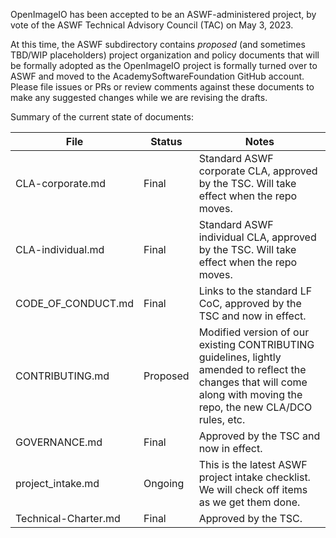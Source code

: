 OpenImageIO has been accepted to be an ASWF-administered project, by vote of
the ASWF Technical Advisory Council (TAC) on May 3, 2023.

At this time, the ASWF subdirectory contains *proposed* (and sometimes TBD/WIP
placeholders) project organization and policy documents that will be formally
adopted as the OpenImageIO project is formally turned over to ASWF and moved
to the AcademySoftwareFoundation GitHub account. Please file issues or PRs
or review comments against these documents to make any suggested changes while
we are revising the drafts.

Summary of the current state of documents:

| File | Status | Notes |
| ---- | ------ | ----- |
| CLA-corporate.md |Final | Standard ASWF corporate CLA, approved by the TSC. Will take effect when the repo moves. |
| CLA-individual.md | Final | Standard ASWF individual CLA, approved by the TSC. Will take effect when the repo moves. |
| CODE_OF_CONDUCT.md | Final | Links to the standard LF CoC, approved by the TSC and now in effect. |
| CONTRIBUTING.md | Proposed | Modified version of our existing CONTRIBUTING guidelines, lightly amended to reflect the changes that will come along with moving the repo, the new CLA/DCO rules, etc.
| GOVERNANCE.md | Final | Approved by the TSC and now in effect. |
| project_intake.md | Ongoing | This is the latest ASWF project intake checklist. We will check off items as we get them done. |
| Technical-Charter.md | Final | Approved by the TSC. |
